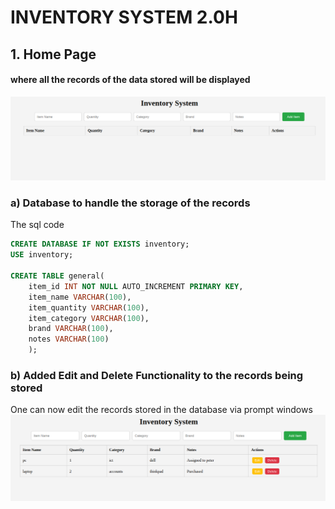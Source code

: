 # INVENTORY SYSTEM 2.0H

## 1. Home Page

#### where all the records of the data stored will be displayed
![Home pic](https://github.com/peterodero561/InventorySystem2/blob/main/static/images/home.png)

### a) Database to handle the storage of the records
The sql code
```sql
CREATE DATABASE IF NOT EXISTS inventory;
USE inventory;

CREATE TABLE general(
	item_id INT NOT NULL AUTO_INCREMENT PRIMARY KEY,
	item_name VARCHAR(100),
	item_quantity VARCHAR(100),
	item_category VARCHAR(100),
	brand VARCHAR(100),
	notes VARCHAR(100)
	);
```

### b) Added Edit and Delete Functionality to the records  being stored
One can now edit the records stored in the database via prompt windows
![home page2](https://github.com/peterodero561/InventorySystem2/blob/main/static/images/home2.png)
